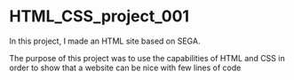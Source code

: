# HTML_CSS_project_001

In this project, I made an HTML site based on SEGA. 

The purpose of this project was to use the capabilities of HTML and CSS in order to show
that a website can be nice with few lines of code

